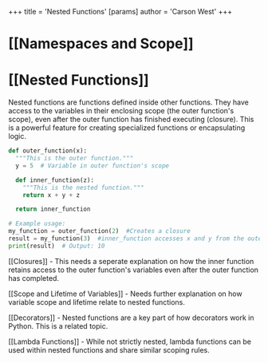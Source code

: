 +++
 title = 'Nested Functions'
[params]
	author = 'Carson West'
+++
# [[Namespaces and Scope]]
# [[Nested Functions]] 
Nested functions are functions defined inside other functions.  They have access to the variables in their enclosing scope (the outer function's scope), even after the outer function has finished executing (closure). This is a powerful feature for creating specialized functions or encapsulating logic.


```python
def outer_function(x):
  """This is the outer function."""
  y = 5  # Variable in outer function's scope

  def inner_function(z):
    """This is the nested function."""
    return x + y + z

  return inner_function

# Example usage:
my_function = outer_function(2)  #Creates a closure
result = my_function(3)  #inner_function accesses x and y from the outer function even after outer_function has completed
print(result)  # Output: 10

```

[[Closures]]  -  This needs a seperate explanation on how the inner function retains access to the outer function's variables even after the outer function has completed.

[[Scope and Lifetime of Variables]] - Needs further explanation on how variable scope and lifetime relate to nested functions.

[[Decorators]] -  Nested functions are a key part of how decorators work in Python.  This is a related topic.

[[Lambda Functions]] - While not strictly nested, lambda functions can be used within nested functions and share similar scoping rules.
